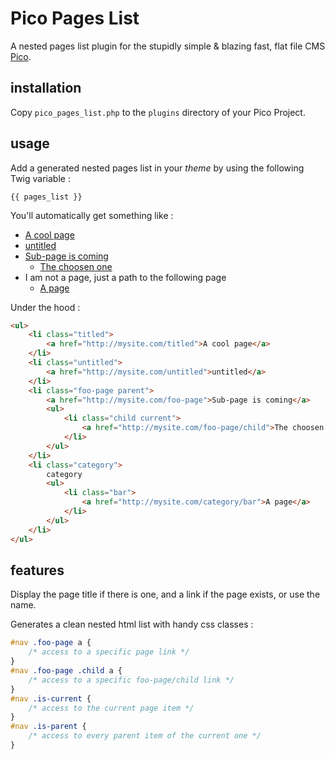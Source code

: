 # Pico Pages List

A nested pages list plugin for the stupidly simple & blazing fast, flat file CMS [Pico](http://pico.dev7studios.com).

## installation

Copy `pico_pages_list.php` to the `plugins` directory of your Pico Project.

## usage

Add a generated nested pages list in your *theme* by using the following Twig variable :

	{{ pages_list }}

You'll automatically get something like :

* [A cool page]()
* [untitled]()
* [Sub-page is coming]()
	* [The choosen one]()
* I am not a page, just a path to the following page
	* [A page]()

Under the hood :

```html
<ul>
	<li class="titled">
		<a href="http://mysite.com/titled">A cool page</a>
	</li>
	<li class="untitled">
		<a href="http://mysite.com/untitled">untitled</a>
	</li>
	<li class="foo-page parent">
		<a href="http://mysite.com/foo-page">Sub-page is coming</a>
		<ul>
			<li class="child current">
				<a href="http://mysite.com/foo-page/child">The choosen one</a>
			</li>
		</ul>
	</li>
	<li class="category">
		category
		<ul>
			<li class="bar">
				<a href="http://mysite.com/category/bar">A page</a>
			</li>
		</ul>
	</li>
</ul>
```

## features

Display the page title if there is one, and a link if the page exists, or use the name.

Generates a clean nested html list with handy css classes :

```css
#nav .foo-page a {
	/* access to a specific page link */
}
#nav .foo-page .child a {
	/* access to a specific foo-page/child link */
}
#nav .is-current {
	/* access to the current page item */
}
#nav .is-parent {
	/* access to every parent item of the current one */
}
```